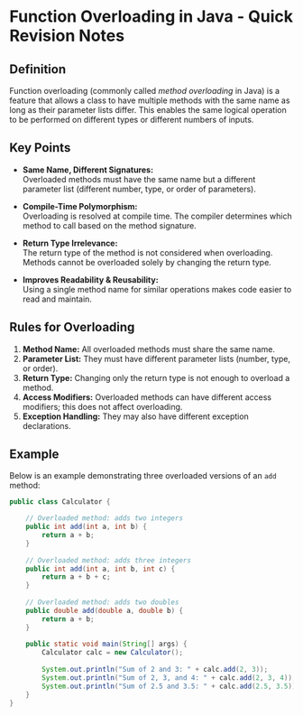 # Function Overloading in Java - Quick Revision Notes

## Definition
Function overloading (commonly called *method overloading* in Java) is a feature that allows a class to have multiple methods with the same name as long as their parameter lists differ. This enables the same logical operation to be performed on different types or different numbers of inputs.

## Key Points
- **Same Name, Different Signatures:**  
  Overloaded methods must have the same name but a different parameter list (different number, type, or order of parameters).

- **Compile-Time Polymorphism:**  
  Overloading is resolved at compile time. The compiler determines which method to call based on the method signature.

- **Return Type Irrelevance:**  
  The return type of the method is not considered when overloading. Methods cannot be overloaded solely by changing the return type.

- **Improves Readability & Reusability:**  
  Using a single method name for similar operations makes code easier to read and maintain.

## Rules for Overloading
1. **Method Name:** All overloaded methods must share the same name.
2. **Parameter List:** They must have different parameter lists (number, type, or order).
3. **Return Type:** Changing only the return type is not enough to overload a method.
4. **Access Modifiers:** Overloaded methods can have different access modifiers; this does not affect overloading.
5. **Exception Handling:** They may also have different exception declarations.

## Example

Below is an example demonstrating three overloaded versions of an `add` method:

```java
public class Calculator {

    // Overloaded method: adds two integers
    public int add(int a, int b) {
        return a + b;
    }
    
    // Overloaded method: adds three integers
    public int add(int a, int b, int c) {
        return a + b + c;
    }
    
    // Overloaded method: adds two doubles
    public double add(double a, double b) {
        return a + b;
    }
    
    public static void main(String[] args) {
        Calculator calc = new Calculator();
        
        System.out.println("Sum of 2 and 3: " + calc.add(2, 3));          // Calls add(int, int)
        System.out.println("Sum of 2, 3, and 4: " + calc.add(2, 3, 4));    // Calls add(int, int, int)
        System.out.println("Sum of 2.5 and 3.5: " + calc.add(2.5, 3.5));   // Calls add(double, double)
    }
}
